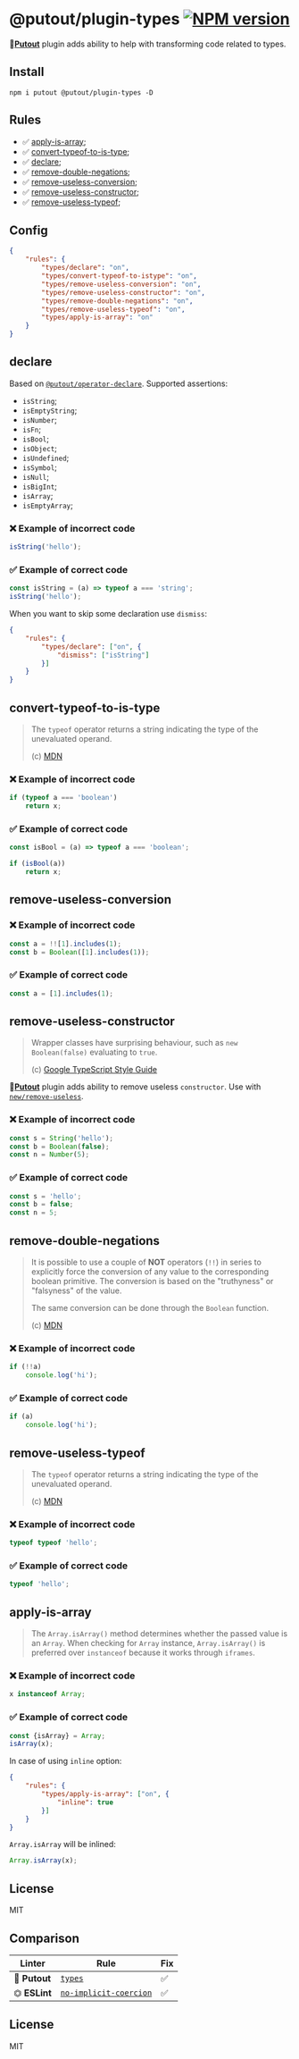 # @putout/plugin-types [![NPM version][NPMIMGURL]][NPMURL]

[NPMIMGURL]: https://img.shields.io/npm/v/@putout/plugin-types.svg?style=flat&longCache=true
[NPMURL]: https://npmjs.org/package/@putout/plugin-types "npm"

🐊[**Putout**](https://github.com/coderaiser/putout) plugin adds ability to help with transforming code related to types.

## Install

```
npm i putout @putout/plugin-types -D
```

## Rules

- ✅ [apply-is-array](#apply-is-array);
- ✅ [convert-typeof-to-is-type](#convert-typeof-to-is-type);
- ✅ [declare](#declare);
- ✅ [remove-double-negations](#remove-double-negations);
- ✅ [remove-useless-conversion](#remove-useless-conversion);
- ✅ [remove-useless-constructor](#remove-useless-constructor);
- ✅ [remove-useless-typeof](#remove-useless-typeof);

## Config

```json
{
    "rules": {
        "types/declare": "on",
        "types/convert-typeof-to-istype": "on",
        "types/remove-useless-conversion": "on",
        "types/remove-useless-constructor": "on",
        "types/remove-double-negations": "on",
        "types/remove-useless-typeof": "on",
        "types/apply-is-array": "on"
    }
}
```

## declare

Based on [`@putout/operator-declare`](https://github.com/coderaiser/putout/tree/master/packages/operator-declare#putoutoperator-declare-).
Supported assertions:

- `isString`;
- `isEmptyString`;
- `isNumber`;
- `isFn`;
- `isBool`;
- `isObject`;
- `isUndefined`;
- `isSymbol`;
- `isNull`;
- `isBigInt`;
- `isArray`;
- `isEmptyArray`;

### ❌ Example of incorrect code

```js
isString('hello');
```

### ✅ Example of correct code

```js
const isString = (a) => typeof a === 'string';
isString('hello');
```

When you want to skip some declaration use `dismiss`:

```json
{
    "rules": {
        "types/declare": ["on", {
            "dismiss": ["isString"]
        }]
    }
}
```

## convert-typeof-to-is-type

> The `typeof` operator returns a string indicating the type of the unevaluated operand.
>
> (c) [MDN](https://developer.mozilla.org/en-US/docs/Web/JavaScript/Reference/Operators/typeof)

### ❌ Example of incorrect code

```js
if (typeof a === 'boolean')
    return x;
```

### ✅ Example of correct code

```js
const isBool = (a) => typeof a === 'boolean';

if (isBool(a))
    return x;
```

## remove-useless-conversion

### ❌ Example of incorrect code

```js
const a = !![1].includes(1);
const b = Boolean([1].includes(1));
```

### ✅ Example of correct code

```js
const a = [1].includes(1);
```

## remove-useless-constructor

> Wrapper classes have surprising behaviour, such as `new Boolean(false)` evaluating to `true`.
>
> (c) [Google TypeScript Style Guide](https://google.github.io/styleguide/tsguide.html#primitive-types-wrapper-classes)

🐊[**Putout**](https://github.com/coderaiser/putout) plugin adds ability to remove useless `constructor`. Use with [`new/remove-useless`](https://github.com/coderaiser/putout/tree/master/packages/plugin-new#readme).

### ❌ Example of incorrect code

```js
const s = String('hello');
const b = Boolean(false);
const n = Number(5);
```

### ✅ Example of correct code

```js
const s = 'hello';
const b = false;
const n = 5;
```

## remove-double-negations

> It is possible to use a couple of **NOT** operators (`!!`) in series to explicitly force the conversion of any value to the corresponding boolean primitive. The conversion is based on the "truthyness" or "falsyness" of the value.
>
> The same conversion can be done through the `Boolean` function.
>
> (c) [MDN](https://developer.mozilla.org/en-US/docs/Web/JavaScript/Reference/Operators/Logical_NOT)

### ❌ Example of incorrect code

```js
if (!!a)
    console.log('hi');
```

### ✅ Example of correct code

```js
if (a)
    console.log('hi');
```

## remove-useless-typeof

> The `typeof` operator returns a string indicating the type of the unevaluated operand.
>
> (c) [MDN](https://developer.mozilla.org/en-US/docs/Web/JavaScript/Reference/Operators/typeof)

### ❌ Example of incorrect code

```js
typeof typeof 'hello';
```

### ✅ Example of correct code

```js
typeof 'hello';
```

## apply-is-array

> The `Array.isArray()` method determines whether the passed value is an `Array`.
> When checking for `Array` instance, `Array.isArray()` is preferred over `instanceof` because it works through `iframes`.

### ❌ Example of incorrect code

```js
x instanceof Array;
```

### ✅ Example of correct code

```js
const {isArray} = Array;
isArray(x);
```

In case of using `inline` option:

```json
{
    "rules": {
        "types/apply-is-array": ["on", {
            "inline": true
        }]
    }
}
```

`Array.isArray` will be inlined:

```js
Array.isArray(x);
```

## License

MIT

## Comparison

Linter | Rule | Fix
--------|-------|------------|
🐊 **Putout** | [`types`](https://github.com/coderaiser/putout/tree/master/packages/plugin-types#readme)| ✅
⏣ **ESLint** | [`no-implicit-coercion`](https://eslint.org/docs/rules/no-implicit-coercion) | ✅

## License

MIT
